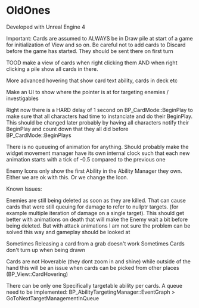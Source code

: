 # OldOnes

Developed with Unreal Engine 4

Important:
Cards are assumed to ALWAYS be in Draw pile at start of a game for initialization of View and so on. Be careful not to add cards to Discard before the game has started. They should be sent there on first turn

TOOD make a view of cards when right clicking them AND when right clicking a pile show all cards in there.

More advanced hovering that show card text ability, cards in deck etc

Make an UI to show where the pointer is at for targeting enemies / investigables

Right now there is a HARD delay of 1 second on BP_CardMode::BeginPlay to make sure that all characters had time to instanciate and do their BeginPlay. This should be changed later probably by having all characters notify their BeginPlay and count down that they all did before BP_CardMode::BeginPlays

There is no queueing of animation for anything. Should probably make the widget movement manager have its own internal clock such that each new animation starts with a tick of -0.5 compared to the previous one

Enemy Icons only show the first Ability in the Ability Manager they own. Either we are ok with this. Or we change the Icon.

Known Issues:

Enemies are still being deleted as soon as they are killed. That can cause cards that were still queuing for damage to refer to nullptr targets. (for example multiple iteration of damage on a single target). This should get better with animations on death that will make the Enemy wait a bit before being deleted. But with attack animations I am not sure the problem can be solved this way and gameplay should be looked at

Sometimes Releasing a card from a grab doesn't work
Sometimes Cards don't turn up when being drawn

Cards are not Hoverable (they dont zoom in and shine) while outside of the hand this will be an issue when cards can be picked from other places (BP_View::CardHovering)

There can be only one Specifically targetable ability per cards. A queue need to be implemented: BP_AbilityTargetingManager::EventGraph > GoToNextTargetManagementInQueue
